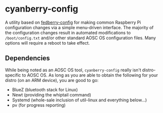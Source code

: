 cyanberry-config
===============

A utility based on [fedberry-config](https://github.com/fedberry/fedberry-config/)
for making common Raspberry Pi configuration changes via a simple
menu-driven interface. The majority of the configuration changes result in
automated modifications to `/boot/config.txt` and/or other standard
AOSC OS configuration files. Many options will require a reboot to take effect.

Dependencies
------------

While being noted as an AOSC OS tool, `cyanberry-config` really isn't
distro-specific to AOSC OS. As long as you are able to obtain the following
for your distro (on an ARM device), you are good to go:

- BlueZ (bluetooth stack for Linux)
- Newt (providing the whiptail command)
- Systemd (whole-sale inclusion of util-linux and everything below...)
- pv (for progress reporting)
